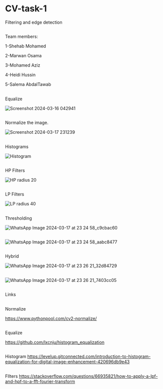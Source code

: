 # CV-task-1
Filtering and edge detection


##
Team members:

1-Shehab Mohamed 

2-Marwan Osama

3-Mohamed Aziz

4-Heidi Hussin

5-Salema AbdalTawab







##

Equalize 

![Screenshot 2024-03-16 042941](https://github.com/Shehab-Hegab/CV-task-1/assets/137138481/a42ff63b-03b3-45a9-9ee0-db379d5b2b5a)

##
Normalize the image.

![Screenshot 2024-03-17 231239](https://github.com/Shehab-Hegab/CV-task-1/assets/137138481/8138f539-dc25-4ab9-b257-7854ae1ac234)



##
Histograms

![Histogram](https://github.com/sbme-tutorials/final_project-database_s23_icu16/assets/137138481/4347c5fc-d18e-4f3b-bc43-262eab4c73f6)

##

HP Filters

![HP radius 20](https://github.com/sbme-tutorials/final_project-database_s23_icu16/assets/137138481/87b2df8f-6727-48ea-8721-ede4d614c737)


##
LP Filters

![LP radius 40](https://github.com/sbme-tutorials/final_project-database_s23_icu16/assets/137138481/b5c0fd12-0946-482f-94b0-a09fedaa6fb9)


##


Thresholding 

![WhatsApp Image 2024-03-17 at 23 24 58_c9cbac60](https://github.com/sbme-tutorials/final_project-database_s23_icu16/assets/137138481/418dd656-eff7-4da6-8a6c-e524ca3b4320)

##

![WhatsApp Image 2024-03-17 at 23 24 58_aabc8477](https://github.com/sbme-tutorials/final_project-database_s23_icu16/assets/137138481/6f336bbd-f1a7-42db-a5c7-e2b4d24665aa)

##
Hybrid


![WhatsApp Image 2024-03-17 at 23 26 21_32d84729](https://github.com/sbme-tutorials/final_project-database_s23_icu16/assets/137138481/be2f20ba-a4ef-4f10-957f-3586eab44838)

##

![WhatsApp Image 2024-03-17 at 23 26 21_7403cc05](https://github.com/Shehab-Hegab/CV-task-1/assets/137138481/1b135769-1142-4ed4-b98a-43484b69f472)


##
Links


##
Normalize

https://www.pythonpool.com/cv2-normalize/


##
Equalize 

https://github.com/lxcnju/histogram_equalization

## 
Histogram 
https://levelup.gitconnected.com/introduction-to-histogram-equalization-for-digital-image-enhancement-420696db9e43

##
FIlters 
https://stackoverflow.com/questions/66935821/how-to-apply-a-lpf-and-hpf-to-a-fft-fourier-transform


